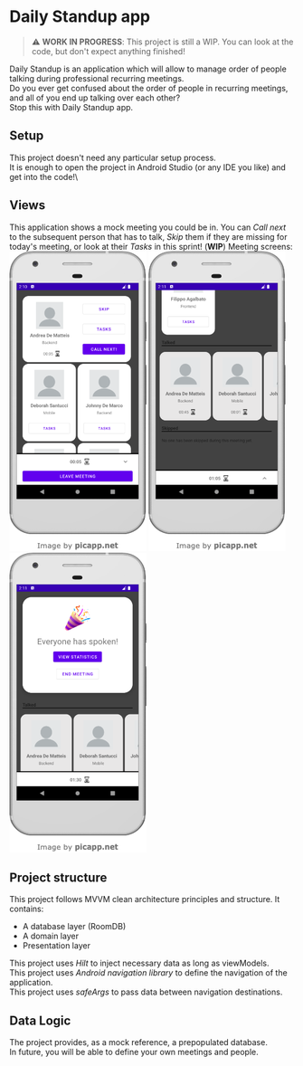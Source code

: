 # Daily Standup app

> :warning: **WORK IN PROGRESS**: This project is still a WIP. You can look at the code, but don't expect anything finished!

Daily Standup is an application which will allow to manage order of people talking during professional recurring meetings.\
Do you ever get confused about the order of people in recurring meetings, and all of you end up talking over each other?\
Stop this with Daily Standup app.

## Setup

This project doesn't need any particular setup process.\
It is enough to open the project in Android Studio (or any IDE you like) and get into the code!\

## Views

This application shows a mock meeting you could be in.
You can _Call next_ to the subsequent person that has to talk, _Skip_ them if they are missing for today's meeting, or look at their _Tasks_ in this sprint! (**WIP**)
Meeting screens:\
![Normal meeting](screenshots/normal.png)
![Meeting with people who talked](screenshots/talked.png)
![Meeting end](screenshots/meet_end.png)

## Project structure

This project follows MVVM clean architecture principles and structure. It contains:

- A database layer (RoomDB)
- A domain layer
- Presentation layer

This project uses _Hilt_ to inject necessary data as long as viewModels.\
This project uses _Android navigation library_ to define the navigation of the application.\
This project uses _safeArgs_ to pass data between navigation destinations.

## Data Logic

The project provides, as a mock reference, a prepopulated database.\
In future, you will be able to define your own meetings and people.